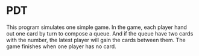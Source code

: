 PDT
===

This program simulates one simple game. In the game, each player hand out one card by turn to compose a queue. And if the queue have two cards with the number, the latest player will gain the cards between them. The game finishes when one player has no card. 

